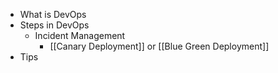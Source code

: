 - What is DevOps
- Steps in DevOps
	- Incident Management
		- [[Canary Deployment]] or [[Blue Green Deployment]]
- Tips